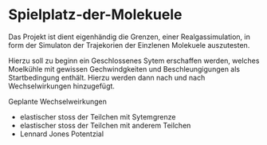 # Spielplatz-der-Molekuele

Das Projekt ist dient eigenhändig die Grenzen, einer Realgassimulation, in form der Simulaton der Trajekorien der Einzlenen Molekuele auszutesten.

Hierzu soll zu beginn ein Geschlossenes Sytem erschaffen werden, welches Moelkühle mit gewissen Gechwindgkeiten und Beschleungigungen als Startbedingung enthält.
Hierzu werden dann nach und nach Wechselwirkungen hinzugefügt.

Geplante Wechselweirkungen 
- elastischer stoss der Teilchen mit Sytemgrenze
- elastischer stoss der Teilchen mit anderem Teilchen
- Lennard Jones Potentzial 
